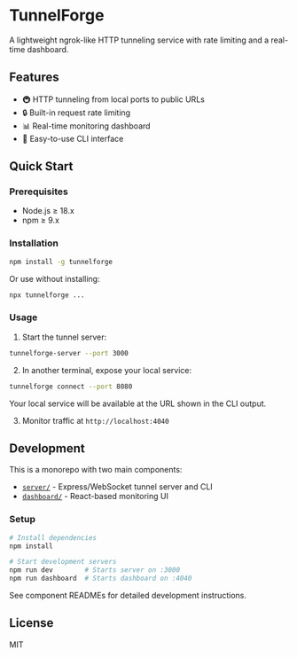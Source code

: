 # TunnelForge

A lightweight ngrok-like HTTP tunneling service with rate limiting and a real-time dashboard.

## Features

- 🚇 HTTP tunneling from local ports to public URLs
- 🔒 Built-in request rate limiting
- 📊 Real-time monitoring dashboard
- 🚀 Easy-to-use CLI interface

## Quick Start

### Prerequisites

- Node.js ≥ 18.x
- npm ≥ 9.x

### Installation

```bash
npm install -g tunnelforge
```

Or use without installing:

```bash
npx tunnelforge ...
```

### Usage

1. Start the tunnel server:
```bash
tunnelforge-server --port 3000
```

2. In another terminal, expose your local service:
```bash
tunnelforge connect --port 8080
```

Your local service will be available at the URL shown in the CLI output.

3. Monitor traffic at `http://localhost:4040`

## Development

This is a monorepo with two main components:

- [`server/`](server/README.md) - Express/WebSocket tunnel server and CLI
- [`dashboard/`](dashboard/README.md) - React-based monitoring UI

### Setup

```bash
# Install dependencies
npm install

# Start development servers
npm run dev        # Starts server on :3000
npm run dashboard  # Starts dashboard on :4040
```

See component READMEs for detailed development instructions.

## License

MIT 